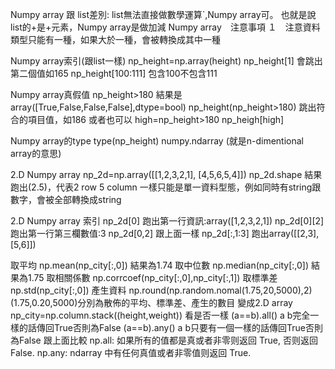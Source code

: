 Numpy array 跟 list差別: list無法直接做數學運算`,Numpy array可。
  也就是說list的+是+元素，Numpy array是做加減
Numpy array　注意事項
  １　注意資料類型只能有一種，如果大於一種，會被轉換成其中一種　
  
Numpy array索引(跟list一樣)
  np_height=np.array(height)
  np_height[1]   會跳出第二個值如165
  np_height[100:111] 包含100不包含111
  
Numpy array真假值
  np_height>180  結果是array([True,False,False,False],dtype=bool)
  np_height(np_height>180)  跳出符合的項目值，如186
  或者也可以
  high=np_height>180 
  np_heigh[high] 

Numpy array的type
  type(np_height)
  numpy.ndarray  (就是n-dimentional array的意思)
  
2.D Numpy array
  np_2d=np.array([[1,2,3,2,1],
                  [4,5,6,5,4]])
  np_2d.shape  結果跑出(2.5)，代表2 row 5 column
  一樣只能是單一資料型態，例如同時有string跟數字，會被全部轉換成string

2.D Numpy array 索引
  np_2d[0] 跑出第一行資訊:array([1,2,3,2,1])
  np_2d[0][2] 跑出第一行第三欄數值:3
  np_2d[0,2] 跟上面一樣
  np_2d[:,1:3] 跑出array([[2,3],
                          [5,6]])
                          
取平均
np.mean(np_city[:,0])  結果為1.74
取中位數
np.median(np_city[:,0]) 結果為1.75
取相關係數
np.corrcoef(np_city[:,0],np_city[:,1])
取標準差
np.std(np_city[:,0])
產生資料
np.round(np.random.nomal(1.75,20,5000),2) (1.75,0.20,5000)分別為散佈的平均、標準差、產生的數目
變成2.D array
np_city=np.column.stack((height,weight))
看是否一樣
(a==b).all() a b完全一樣的話傳回True否則為False
(a==b).any() a b只要有一個一樣的話傳回True否則為False
跟上面比較
np.all: 如果所有的值都是真或者非零则返回 True, 否则返回 False.
np.any: ndarray 中有任何真值或者非零值则返回 True.
